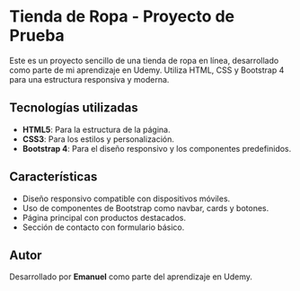# Tienda de Ropa - Proyecto de Prueba

Este es un proyecto sencillo de una tienda de ropa en línea, desarrollado como parte de mi aprendizaje en Udemy. Utiliza HTML, CSS y Bootstrap 4 para una estructura responsiva y moderna.

## Tecnologías utilizadas
- **HTML5**: Para la estructura de la página.
- **CSS3**: Para los estilos y personalización.
- **Bootstrap 4**: Para el diseño responsivo y los componentes predefinidos.

## Características
- Diseño responsivo compatible con dispositivos móviles.
- Uso de componentes de Bootstrap como navbar, cards y botones.
- Página principal con productos destacados.
- Sección de contacto con formulario básico.

## Autor
Desarrollado por **Emanuel** como parte del aprendizaje en Udemy.


